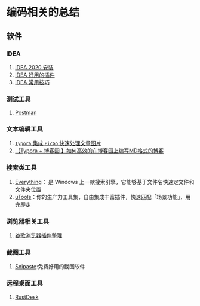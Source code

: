 # 编码相关的总结





## 软件

### IDEA

1. [IDEA 2020 安装](https://github.com/HomanLiang/programming-summary/blob/main/software/idea_install.md)
2. [IDEA 好用的插件](https://github.com/HomanLiang/programming-summary/blob/main/software/idea_plugin.md)
3. [IDEA 常用技巧](https://github.com/HomanLiang/programming-summary/blob/main/software/idea_skill.md)



### 测试工具

1. [Postman](https://github.com/HomanLiang/programming-summary/blob/main/software/postman.md)



### 文本编辑工具

1. [`Typora` 集成 `PicGo` 快速处理文章图片](https://github.com/HomanLiang/programming-summary/blob/main/software/typora_picgo.md)
2. [【Typora + 博客园 】如何高效的在博客园上编写MD格式的博客](https://www.cnblogs.com/antaia11/p/14091010.html)



### 搜索类工具

1. [Everything](https://github.com/HomanLiang/programming-summary/blob/main/software/everything.md)： 是 Windows 上一款搜索引擎，它能够基于文件名快速定文件和文件夹位置
2. [uTools](https://u.tools/)：你的生产力工具集，自由集成丰富插件，快速匹配「场景功能」，用完即走



### 浏览器相关工具

1. [谷歌浏览器插件整理](https://github.com/HomanLiang/programming-summary/blob/main/software/chrome_plugin.md)



### 截图工具

1. [Snipaste](https://zh.snipaste.com/):免费好用的截图软件



### 远程桌面工具

1. [RustDesk](https://rustdesk.com/zh/)

